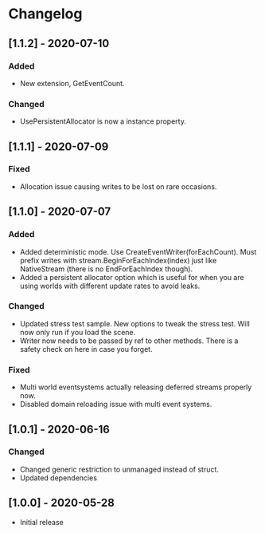 # Changelog
## [1.1.2] - 2020-07-10
### Added
- New extension, GetEventCount.

### Changed
- UsePersistentAllocator is now a instance property.

## [1.1.1] - 2020-07-09
### Fixed
- Allocation issue causing writes to be lost on rare occasions.

## [1.1.0] - 2020-07-07
### Added
- Added deterministic mode. Use CreateEventWriter<T>(forEachCount). Must prefix writes with stream.BeginForEachIndex(index) just like NativeStream (there is no EndForEachIndex though).
- Added a persistent allocator option which is useful for when you are using worlds with different update rates to avoid leaks.

### Changed
- Updated stress test sample. New options to tweak the stress test. Will now only run if you load the scene.
- Writer now needs to be passed by ref to other methods. There is a safety check on here in case you forget.

### Fixed
- Multi world eventsystems actually releasing deferred streams properly now.
- Disabled domain reloading issue with multi event systems.

## [1.0.1] - 2020-06-16
### Changed
- Changed generic restriction to unmanaged instead of struct.
- Updated dependencies

## [1.0.0] - 2020-05-28
- Initial release
